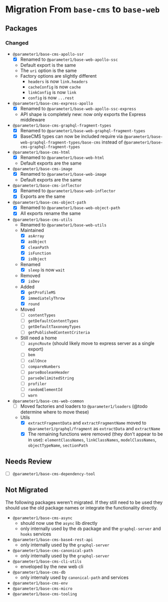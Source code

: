 # Migration From `base-cms` to `base-web`

## Packages
### Changed
- `@parameter1/base-cms-apollo-ssr`
  - [x] Renamed to `@parameter1/base-web-apollo-ssc`
  - Default export is the same
  - The `uri` option is the same
  - Factory options are slightly different
    - `headers` is now `link.headers`
    - `cacheConfig` is now `cache`
    - `linkConfig` is now `link`
    - `config` is now `...rest`
- `@parameter1/base-cms-express-apollo`
  - [x] Renamed to `@parameter1/base-web-apollo-ssc-express`
  - API shape is completely new: now only exports the Express middleware
- `@parameter1/base-cms-graphql-fragment-types`
  - [x] Renamed to `@parameter1/base-web-graphql-fragment-types`
  - [x] BaseCMS types can now be included require via `@parameter1/base-web-graphql-fragment-types/base-cms` instead of `@parameter1/base-cms-graphql-fragment-types`
- `@parameter1/base-cms-html`
  - [x] Renamed to `@parameter1/base-web-html`
  - Default exports are the same
- `@parameter1/base-cms-image`
  - [x] Renamed to `@parameter1/base-web-image`
  - Default exports are the same
- `@parameter1/base-cms-inflector`
  - [x] Renamed to `@parameter1/base-web-inflector`
  - [x] Exports are the same
- `@parameter1/base-cms-object-path`
  - [x] Renamed to `@parameter1/base-web-object-path`
  - [x] All exports rename the same
- `@parameter1/base-cms-utils`
  - Renamed to `@parameter1/base-web-utils`
  - Maintained
    - [x] `asArray`
    - [x] `asObject`
    - [x] `cleanPath`
    - [x] `isFunction`
    - [x] `isObject`
  - Renamed
    - [x] `sleep` is now `wait`
  - Removed
    - [x] `isDev`
  - Added
    - [x] `getProfileMS`
    - [x] `immediatelyThrow`
    - [x] `round`
  - Moved
    - [ ] `contentTypes`
    - [ ] `getDefaultContentTypes`
    - [ ] `getDefaultTaxonomyTypes`
    - [ ] `getPublishedContentCriteria`
  - Still need a home
    - [ ] `asyncRoute` (should likely move to express server as a single export)
    - [ ] `bem`
    - [ ] `callOnce`
    - [ ] `compareNumbers`
    - [ ] `parseBooleanHeader`
    - [ ] `parseDelimitedString`
    - [ ] `profiler`
    - [ ] `randomElementId`
    - [ ] `warn`

- `@parameter1/base-cms-web-common`
  - [ ] Moved factories and loaders to `@parameter1/loaders` (@todo determine where to move these)
  - Utils
    - [x] `extractFragmentData` and `extractFragmentName` moved to `@parameter1/graphql/fragment` as `extractData` and `extractName`
    - [x] The remaining functions were removed (they don't appear to be in use): `elementClassNames`, `linkClassNames`, `modelClassNames`, `objectTypeName`, `sectionPath`

## Needs Review
- [ ] `@parameter1/base-cms-dependency-tool`

## Not Migrated
The following packages weren't migrated. If they still need to be used they should use the old package names or integrate the functionality directly.
- `@parameter1/base-cms-async`
  - should now use the `async` lib directly
  - only internally used by the `db` package and the `graphql-server` and `hooks` services
- `@parameter1/base-cms-base4-rest-api`
  - only internally used by the `graphql-server`
- `@parameter1/base-cms-canonical-path`
  - only internally used by the `graphql-server`
- `@parameter1/base-cms-cli-utils`
  - enveloped by the new web cli
- `@parameter1/base-cms-db`
  - only internaly used by `canonical-path` and services
- `@parameter1/base-cms-env`
- `@parameter1/base-cms-micro`
- `@parameter1/base-cms-tooling`
